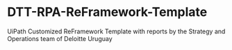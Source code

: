 # DTT-RPA-ReFramework-Template
UiPath Customized ReFramework Template with reports by the Strategy and Operations team of Deloitte Uruguay
